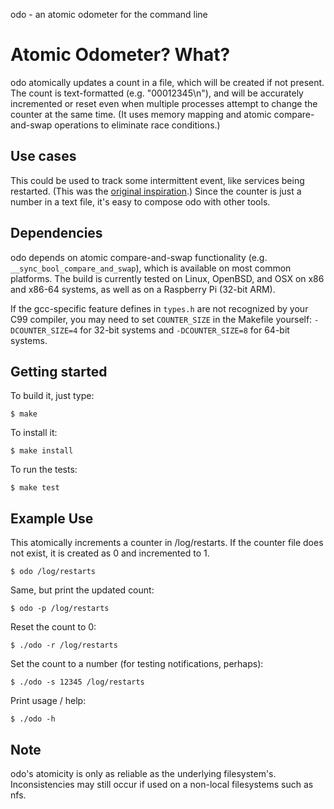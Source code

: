 odo - an atomic odometer for the command line

# Atomic Odometer? What?

odo atomically updates a count in a file, which will be created if not
present. The count is text-formatted (e.g. "00012345\n"), and will be
accurately incremented or reset even when multiple processes attempt to
change the counter at the same time. (It uses memory mapping and atomic
compare-and-swap operations to eliminate race conditions.)


## Use cases

This could be used to track some intermittent event, like services being
restarted. (This was the [original inspiration][1].) Since the counter
is just a number in a text file, it's easy to compose odo with other
tools.

[1]: https://twitter.com/nrr/status/529016501421240322


## Dependencies

odo depends on atomic compare-and-swap functionality (e.g.
`__sync_bool_compare_and_swap`), which is available on most common
platforms. The build is currently tested on Linux, OpenBSD, and OSX on
x86 and x86-64 systems, as well as on a Raspberry Pi (32-bit ARM).

If the gcc-specific feature defines in `types.h` are not recognized by
your C99 compiler, you may need to set `COUNTER_SIZE` in the Makefile
yourself: `-DCOUNTER_SIZE=4` for 32-bit systems and `-DCOUNTER_SIZE=8`
for 64-bit systems.


## Getting started

To build it, just type:

    $ make

To install it:

    $ make install

To run the tests:

    $ make test


## Example Use

This atomically increments a counter in /log/restarts. If the counter
file does not exist, it is created as 0 and incremented to 1.

    $ odo /log/restarts
    
Same, but print the updated count:

    $ odo -p /log/restarts
    
Reset the count to 0:

    $ ./odo -r /log/restarts
    
Set the count to a number (for testing notifications, perhaps):

    $ ./odo -s 12345 /log/restarts

Print usage / help:

    $ ./odo -h


## Note

odo's atomicity is only as reliable as the underlying filesystem's.
Inconsistencies may still occur if used on a non-local filesystems
such as nfs.
